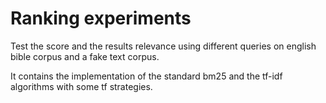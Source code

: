 # Ranking experiments

Test the score and the results relevance using different queries on english bible corpus and a fake text corpus.

It contains the implementation of the standard bm25 and the tf-idf algorithms with some tf strategies.